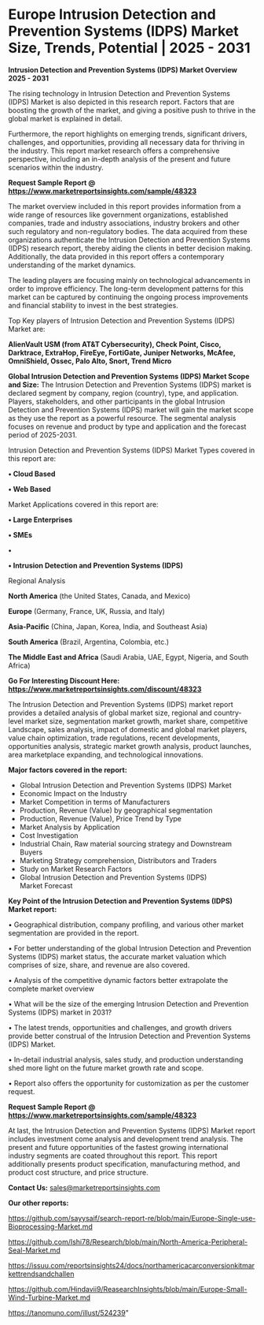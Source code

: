 # Europe Intrusion Detection and Prevention Systems (IDPS) Market Size, Trends, Potential | 2025 - 2031

<Strong> Intrusion Detection and Prevention Systems (IDPS) Market Overview 2025 - 2031</strong>

The rising technology in Intrusion Detection and Prevention Systems (IDPS) Market is also depicted in this research report. Factors that are boosting the growth of the market, and giving a positive push to thrive in the global market is explained in detail.

Furthermore, the report highlights on emerging trends, significant drivers, challenges, and opportunities, providing all necessary data for thriving in the industry. This report market research offers a comprehensive perspective, including an in-depth analysis of the present and future scenarios within the industry.

<strong>Request Sample Report @ <a href=https://www.marketreportsinsights.com/sample/48323>https://www.marketreportsinsights.com/sample/48323</a></strong>

The market overview included in this report provides information from a wide range of resources like government organizations, established companies, trade and industry associations, industry brokers and other such regulatory and non-regulatory bodies. The data acquired from these organizations authenticate the Intrusion Detection and Prevention Systems (IDPS) research report, thereby aiding the clients in better decision making. Additionally, the data provided in this report offers a contemporary understanding of the market dynamics.

The leading players are focusing mainly on technological advancements in order to improve efficiency. The long-term development patterns for this market can be captured by continuing the ongoing process improvements and financial stability to invest in the best strategies.

Top Key players of Intrusion Detection and Prevention Systems (IDPS) Market are:

<strong>AlienVault USM (from AT&T Cybersecurity), Check Point, Cisco, Darktrace, ExtraHop, FireEye, FortiGate, Juniper Networks, McAfee, OmniShield, Ossec, Palo Alto, Snort, Trend Micro</strong>

<strong><b>Global Intrusion Detection and Prevention Systems (IDPS) Market Scope and Size:</b></strong>
The Intrusion Detection and Prevention Systems (IDPS) market is declared segment by company, region (country), type, and application. Players, stakeholders, and other participants in the global Intrusion Detection and Prevention Systems (IDPS) market will gain the market scope as they use the report as a powerful resource. The segmental analysis focuses on revenue and product by type and application and the forecast period of 2025-2031.

Intrusion Detection and Prevention Systems (IDPS) Market Types covered in this report are:

<strong>•  Cloud Based

•  Web Based</strong>

Market Applications covered in this report are:

<strong>•  Large Enterprises

•  SMEs

•  

•  Intrusion Detection and Prevention Systems (IDPS)</strong> 

Regional Analysis

<strong>North America</strong> (the United States, Canada, and Mexico)

<strong>Europe</strong> (Germany, France, UK, Russia, and Italy)

<strong>Asia-Pacific</strong> (China, Japan, Korea, India, and Southeast Asia)

<strong>South America</strong> (Brazil, Argentina, Colombia, etc.)

<strong>The Middle East and Africa</strong> (Saudi Arabia, UAE, Egypt, Nigeria, and South Africa)

<strong>Go For Interesting Discount Here: <a href=https://www.marketreportsinsights.com/discount/48323>https://www.marketreportsinsights.com/discount/48323</a></strong>

The Intrusion Detection and Prevention Systems (IDPS) market report provides a detailed analysis of global market size, regional and country-level market size, segmentation market growth, market share, competitive Landscape, sales analysis, impact of domestic and global market players, value chain optimization, trade regulations, recent developments, opportunities analysis, strategic market growth analysis, product launches, area marketplace expanding, and technological innovations.

<strong><b>Major factors covered in the report:</b></strong>
<ul>
  <li>Global Intrusion Detection and Prevention Systems (IDPS) Market </li>
  <li>Economic Impact on the Industry</li>
  <li>Market Competition in terms of Manufacturers</li>
  <li>Production, Revenue (Value) by geographical segmentation</li>
  <li>Production, Revenue (Value), Price Trend by Type</li>
  <li>Market Analysis by Application</li>
  <li>Cost Investigation</li>
  <li>Industrial Chain, Raw material sourcing strategy and Downstream Buyers</li>
  <li>Marketing Strategy comprehension, Distributors and Traders</li>
  <li>Study on Market Research Factors</li>
  <li>Global Intrusion Detection and Prevention Systems (IDPS) Market Forecast</li>
</ul>

<strong><b>Key Point of the Intrusion Detection and Prevention Systems (IDPS) Market report:</b></strong>

• Geographical distribution, company profiling, and various other market segmentation are provided in the report.

• For better understanding of the global Intrusion Detection and Prevention Systems (IDPS) market status, the accurate market valuation which comprises of size, share, and revenue are also covered.

• Analysis of the competitive dynamic factors better extrapolate the complete market overview

• What will be the size of the emerging Intrusion Detection and Prevention Systems (IDPS) market in 2031?

• The latest trends, opportunities and challenges, and growth drivers provide better construal of the Intrusion Detection and Prevention Systems (IDPS) Market.

• In-detail industrial analysis, sales study, and production understanding shed more light on the future market growth rate and scope.

• Report also offers the opportunity for customization as per the customer request.

<strong>Request Sample Report @ <a href=https://www.marketreportsinsights.com/sample/48323>https://www.marketreportsinsights.com/sample/48323</a></strong>

At last, the Intrusion Detection and Prevention Systems (IDPS) Market report includes investment come analysis and development trend analysis. The present and future opportunities of the fastest growing international industry segments are coated throughout this report. This report additionally presents product specification, manufacturing method, and product cost structure, and price structure.

<strong>Contact Us:</strong>
sales@marketreportsinsights.com

<strong>Our other reports:</strong>

<a href=https://github.com/sayysaif/search-report-re/blob/main/Europe-Single-use-Bioprocessing-Market.md>https://github.com/sayysaif/search-report-re/blob/main/Europe-Single-use-Bioprocessing-Market.md</a>

<a href=https://github.com/Ishi78/Research/blob/main/North-America-Peripheral-Seal-Market.md>https://github.com/Ishi78/Research/blob/main/North-America-Peripheral-Seal-Market.md</a>

<a href=https://issuu.com/reportsinsights24/docs/northamericacarconversionkitmarkettrendsandchallen>https://issuu.com/reportsinsights24/docs/northamericacarconversionkitmarkettrendsandchallen</a>

<a href=https://github.com/Hindavii9/ReasearchInsights/blob/main/Europe-Small-Wind-Turbine-Market.md>https://github.com/Hindavii9/ReasearchInsights/blob/main/Europe-Small-Wind-Turbine-Market.md</a>

<a href=https://tanomuno.com/illust/524239>https://tanomuno.com/illust/524239</a>"

